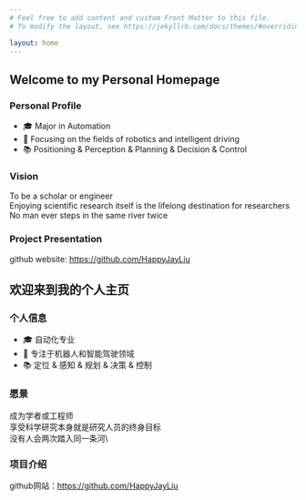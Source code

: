 ```yaml
---
# Feel free to add content and custom Front Matter to this file.
# To modify the layout, see https://jekyllrb.com/docs/themes/#overriding-theme-defaults

layout: home
---
```

## Welcome to my Personal Homepage
### Personal Profile
- 🎓 Major in Automation  
- 💼 Focusing on the fields of robotics and intelligent driving  
- 📚 Positioning & Perception & Planning & Decision & Control

### Vision
To be a scholar or engineer\
Enjoying scientific research itself is the lifelong destination for researchers
No man ever steps in the same river twice

### Project Presentation
github website: https://github.com/HappyJayLiu


## 欢迎来到我的个人主页
### 个人信息
- 🎓 自动化专业
- 💼 专注于机器人和智能驾驶领域
- 📚 定位 & 感知 & 规划 & 决策 & 控制

### 愿景
成为学者或工程师\
享受科学研究本身就是研究人员的终身目标\
没有人会两次踏入同一条河\


### 项目介绍
github网站：https://github.com/HappyJayLiu